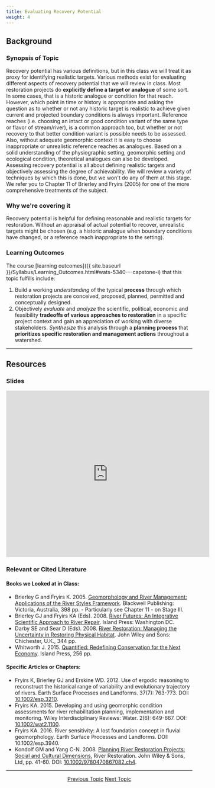 ```yaml
---
title: Evaluating Recovery Potential
weight: 4
---
```


## Background

### Synopsis of Topic
Recovery potential has various definitions, but in this class we will treat it as proxy for identifying realistic targets. Various methods exist for evaluating different aspects of recovery potential that we will review in class. Most restoration projects do **explicitly define a target or analogue** of some sort. In some cases, that is a historic analogue or condition for that reach. However, which point in time or history is appropriate and asking the question as to whether or not any historic target is realistic  to achieve given current and projected boundary conditions is always important.  Reference reaches (i.e. choosing an intact or good condition variant of the same type or flavor of stream/river), is a common approach too, but whether or not recovery to that better condition variant is possible needs to be assessed. Also, without adequate geomorphic context it is easy to choose inappropriate or unrealistic reference reaches as analogues. Based on a solid understanding of the physiographic setting, geomorphic setting and ecological condition, theoretical analogues can also be developed. Assessing recovery potential is all about defining realistic targets and objectively assessing the degree of achievability.  We will review a variety of techniques by which this is done, but we won't do any of them at this stage. We refer you to Chapter 11 of Brierley and Fryirs (2005) for one of the more comprehensive treatments of the subject. 



### Why we're covering it
Recovery potential is helpful for defining reasonable and realistic targets for restoration. Without an appraisal of actual potential to recover, unrealistic targets might be chosen (e.g. a historic analogue when boundary conditions have changed, or a reference reach inappropriate to the setting). 

### Learning Outcomes
The course [learning outcomes]({{ site.baseurl }}/Syllabus/Learning_Outcomes.html#wats-5340---capstone-i) that this topic fulfills include: 

1. Build a working *understanding* of the typical **process** through which restoration projects are conceived, proposed, planned, permitted and conceptually designed. 
5. Objectively *evaluate* and *analyze* the scientific, political, economic and feasibility **tradeoffs of various approaches to restoration** in a specific project context and gain an appreciation of working with diverse stakeholders. *Synthesize* this analysis through a **planning process** that **prioritizes specific restoration and management actions** throughout a watershed.

------
## Resources

### Slides
<iframe src="https://docs.google.com/presentation/d/e/2PACX-1vTYm34HFTtc_XZkk7uH2Uq0IPTLVdkOtOpoCToHyjp8ja1hwKrZu97meOCNZoo1RXcwbR_3sT-imCKo/embed?start=false&loop=false&delayms=3000" frameborder="0" width="550" height="450" allowfullscreen="true" mozallowfullscreen="true" webkitallowfullscreen="true"></iframe>

### Relevant or Cited Literature

#### Books we Looked at in Class:

* Brierley G and Fryirs K. 2005. [Geomorphology and River Management: Applications of the River Styles Framework](http://www.riverstyles.com/book-geomorphology-and-river-management/). Blackwell Publishing: Victoria, Australia, 398 pp. - Particularly see Chapter 11 - on Stage III.
* Brierley GJ and Fryirs KA (Eds). 2008. [River Futures: An Integrative Scientific Approach to River Repair](http://www.riverstyles.com/book-river-futures/). Island Press: Washington DC.
* Darby SE and Sear D (Eds). 2008. [River Restoration: Managing the Uncertainty in Restoring Physical Habitat](http://onlinelibrary.wiley.com/book/10.1002/9780470867082?systemMessage=Wiley+Online+Library+will+be+unavailable+on+Saturday+7th+Oct+from+03.00+EDT+%2F+08%3A00+BST+%2F+12%3A30+IST+%2F+15.00+SGT+to+08.00+EDT+%2F+13.00+BST+%2F+17%3A30+IST+%2F+20.00+SGT+and+Sunday+8th+Oct+from+03.00+EDT+%2F+08%3A00+BST+%2F+12%3A30+IST+%2F+15.00+SGT+to+06.00+EDT+%2F+11.00+BST+%2F+15%3A30+IST+%2F+18.00+SGT+for+essential+maintenance.+Apologies+for+the+inconvenience+caused+.). John Wiley and Sons: Chichester, U.K., 344 pp.
* Whitworth J. 2015. [Quantified: Redefining Conservation for the Next Economy](https://islandpress.org/books/quantified). Island Press, 256 pp. 



#### Specific Articles or Chapters:

* Fryirs K, Brierley GJ and Erskine WD. 2012. Use of ergodic reasoning to reconstruct the historical range of variability and evolutionary trajectory of rivers. Earth Surface Processes and Landforms. 37(7): 763-773. DOI: [10.1002/esp.3210](http://dx.doi.org/10.1002/esp.3210).
* Fryirs KA. 2015. Developing and using geomorphic condition assessments for river rehabilitation planning, implementation and monitoring. Wiley Interdisciplinary Reviews: Water. 2(6): 649-667. DOI: [10.1002/wat2.1100](http://dx.doi.org/10.1002/wat2.1100).
* Fryirs KA. 2016. River sensitivity: A lost foundation concept in fluvial geomorphology. Earth Surface Processes and Landforms. DOI: 10.1002/esp.3940.
* Kondolf GM and Yang C-N. 2008. [Planning River Restoration Projects: Social and Cultural Dimensions](http://www1.inecol.edu.mx/repara/download/III_1_RiverRestorationManagingTheUncertaintyInRestoringPhysicalHabitat_I.pdf#page=58), River Restoration. John Wiley & Sons, Ltd, pp. 41-60. DOI:  [10.1002/9780470867082.ch4](http://dx.doi.org/10.1002/9780470867082.ch4).



-----
<div align="center">
	<a class="hollow button" href="{{ site/baseurl }}/Course_Topics/WATS_5340/Condition"><i class="fa fa-arrow-circle-left" aria-hidden="true"></i> Previous Topic</a>
	<a class="hollow button" href="{{ site/baseurl }}/Course_Topics/WATS_5340/SDM"> Next Topic <i class="fa fa-arrow-circle-right" aria-hidden="true"></i></a>  
</div>
